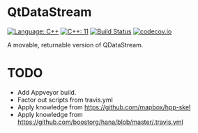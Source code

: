 # QtDataStream
[![Language: C++](https://img.shields.io/badge/language-C++-blue.svg)](https://isocpp.org/)
[![C++: 11](https://img.shields.io/badge/c%2B%2B-11-blue.svg)](https://en.wikipedia.org/wiki/C%2B%2B#Standardization)
[![Build Status](https://travis-ci.org/KubaO/QtDataStream.svg?branch=master)](https://travis-ci.org/KubaO/QtDataStream)
[![codecov.io](https://codecov.io/github/KubaO/QtDataStream/coverage.svg?branch=master)](https://codecov.io/github/KubaO/QtDataStream/branch/master)

A movable, returnable version of QDataStream.

# TODO

- Add Appveyor build.
- Factor out scripts from travis.yml
- Apply knowledge from https://github.com/mapbox/hpp-skel
- Apply knowledge from https://github.com/boostorg/hana/blob/master/.travis.yml
